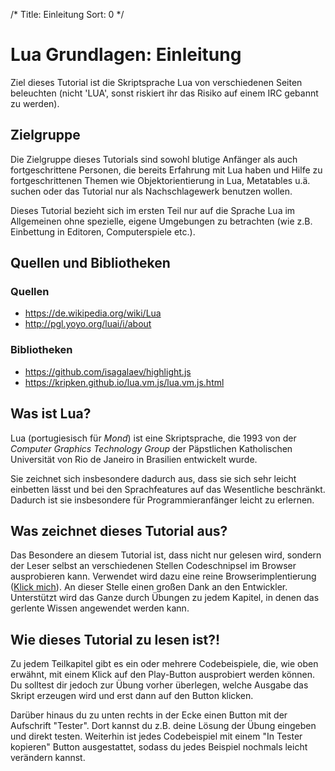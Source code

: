 /*
  Title: Einleitung
  Sort: 0
*/
# Lua Grundlagen: Einleitung
Ziel dieses Tutorial ist die Skriptsprache Lua von verschiedenen Seiten beleuchten (nicht 'LUA', sonst riskiert ihr das Risiko auf einem IRC gebannt zu werden).
    
## Zielgruppe
Die Zielgruppe dieses Tutorials sind sowohl blutige Anfänger als auch fortgeschrittene Personen, die bereits Erfahrung mit Lua haben und Hilfe zu fortgeschrittenen Themen
wie Objektorientierung in Lua, Metatables u.ä. suchen oder das Tutorial nur als Nachschlagewerk benutzen wollen.
  
Dieses Tutorial bezieht sich im ersten Teil nur auf die Sprache Lua im Allgemeinen ohne spezielle, eigene Umgebungen zu betrachten (wie z.B. Einbettung in Editoren, Computerspiele etc.).
    
## Quellen und Bibliotheken
### Quellen
* https://de.wikipedia.org/wiki/Lua
* http://pgl.yoyo.org/luai/i/about
    
### Bibliotheken
* https://github.com/isagalaev/highlight.js
* https://kripken.github.io/lua.vm.js/lua.vm.js.html

## Was ist Lua?
Lua (portugiesisch für *Mond*) ist eine Skriptsprache, die 1993 von der *Computer Graphics Technology Group* der Päpstlichen Katholischen Universität von Rio de Janeiro in Brasilien entwickelt wurde.

Sie zeichnet sich insbesondere dadurch aus, dass sie sich sehr leicht einbetten lässt und bei den Sprachfeatures auf das Wesentliche beschränkt.
Dadurch ist sie insbesondere für Programmieranfänger leicht zu erlernen.
    
## Was zeichnet dieses Tutorial aus?
Das Besondere an diesem Tutorial ist, dass nicht nur gelesen wird, sondern der Leser selbst an verschiedenen Stellen Codeschnipsel im Browser ausprobieren kann.
Verwendet wird dazu eine reine Browserimplentierung ([Klick mich](https://github.com/kripken/lua.vm.js)). An dieser Stelle einen großen Dank an den Entwickler.   
Unterstützt wird das Ganze durch Übungen zu jedem Kapitel, in denen das gerlente Wissen angewendet werden kann.

## Wie dieses Tutorial zu lesen ist?!
Zu jedem Teilkapitel gibt es ein oder mehrere Codebeispiele, die, wie oben erwähnt, mit einem Klick auf den Play-Button ausprobiert werden können.
Du solltest dir jedoch zur Übung vorher überlegen, welche Ausgabe das Skript erzeugen wird und erst dann auf den Button klicken.

Darüber hinaus du zu unten rechts in der Ecke einen Button mit der Aufschrift "Tester". Dort kannst du z.B. deine Lösung der Übung eingeben und direkt testen.
Weiterhin ist jedes Codebeispiel mit einem "In Tester kopieren" Button ausgestattet, sodass du jedes Beispiel nochmals leicht verändern kannst.
